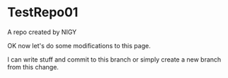 # TestRepo01
A repo created by NIGY

OK now let's do some modifications to this page.

I can write stuff and commit to this branch or simply create a new branch from this change.
